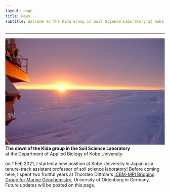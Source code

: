 ```yaml
---
layout: page
title: News
subtitle: Welcome to the Kida Group in Soil Science Laboratory at Kobe University!
---
```

***
![dawn](/assets/img/DSCF6406.jpg)
**The dawn of the Kida group in the Soil Science Laboratory**  
at the Department of Applied Biology of Kobe University  

on 1 Feb 2021, I started a new position at Kobe University in Japan as a tenure-track assistant professor of soil science laboratory!
Before coming here, I spent two fruitful years at Thorsten Dittmar's [ICBM-MPI Bridging Group for Marine Geochemistry](https://uol.de/en/icbm/marine-geochemistry), University of Oldenburg in Germany.  
Future updates will be posted on this page.
